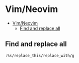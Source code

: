 # Vim/Neovim
<!--ts-->
* [Vim/Neovim](vim.md#vimneovim)
   * [Find and replace all](vim.md#find-and-replace-all)

<!-- Added by: runner, at: Tue Jun 15 09:49:08 UTC 2021 -->

<!--te-->

## Find and replace all
```vim
:%s/replace_this/replace_with/g
```
